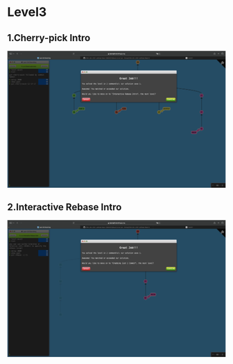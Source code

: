 # Level3

## 1.Cherry-pick Intro
![alt text](image-8.png)

## 2.Interactive Rebase Intro
![alt text](image-9.png)